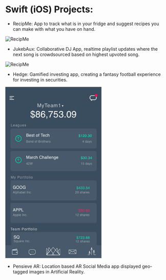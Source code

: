 # Swift (iOS) Projects:  

 - RecipMe: App to track what is in your fridge and suggest recipes you can make with what you have on hand.   
 <img src="https://github.com/AdamMoffitt/RecipMe/blob/master/demo/favorites.png" alt="RecipMe" width="600"/>

 - JukebAux: Collaborative DJ App, realtime playlist updates where the next song is crowdsourced based on highest upvoted song.   
 <img src="https://github.com/AdamMoffitt/Jukebaux/blob/master/demo/partiesDemo.PNG" alt="RecipMe" width="300"/>

 - Hedge: Gamified investing app, creating a fantasy football experience for investing in securities.   
 <img src="https://github.com/AdamMoffitt/portfolio/blob/master/Swift%20(iOS)%20Projects/Hedge/demo/teamPage.png" alt="RecipMe" width="300"/>

 - Pensieve AR: Location based AR Social Media app displayed geo-tagged images in Artificial Reality. 
